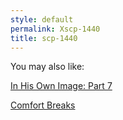 ```yaml
---
style: default
permalink: Xscp-1440
title: scp-1440
---
```

You may also like:

[In His Own Image: Part 7](http://scp-wiki.net/in-his-own-image-part-7)

[Comfort Breaks](http://scp-wiki.net/comfort-breaks)
